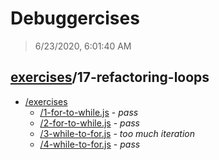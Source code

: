 # Debuggercises 

> 6/23/2020, 6:01:40 AM 

## [exercises](../README.md)/17-refactoring-loops 

- [/exercises](./exercises/README.md)
  - [/1-for-to-while.js](./exercises/README.md#1-for-to-whilejs) - _pass_ 
  - [/2-for-to-while.js](./exercises/README.md#2-for-to-whilejs) - _pass_ 
  - [/3-while-to-for.js](./exercises/README.md#3-while-to-forjs) - _too much iteration_ 
  - [/4-while-to-for.js](./exercises/README.md#4-while-to-forjs) - _pass_ 
